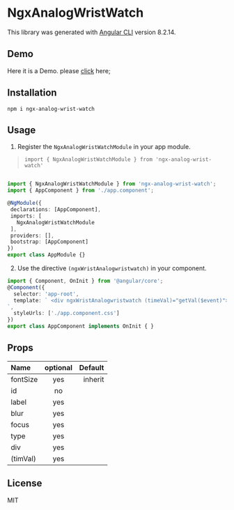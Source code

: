 # NgxAnalogWristWatch

This library was generated with [Angular CLI](https://github.com/angular/angular-cli) version 8.2.14.

## Demo
Here it is a Demo. please [click](https://wristwatch.now.sh/) here;

## Installation

`npm i ngx-analog-wrist-watch`


## Usage       

1) Register the `NgxAnalogWristWatchModule` in your app module.
 > `import { NgxAnalogWristWatchModule } from 'ngx-analog-wrist-watch'`

 ```typescript

import { NgxAnalogWristWatchModule } from 'ngx-analog-wrist-watch';
import { AppComponent } from './app.component';

@NgModule({
  declarations: [AppComponent],
  imports: [
    NgxAnalogWristWatchModule
  ],
  providers: [],
  bootstrap: [AppComponent]
})
export class AppModule {}
 ```

2) Use the directive `(ngxWristAnalogwristwatch)` in your component.

```typescript
import { Component, OnInit } from '@angular/core';
@Component({
  selector: 'app-root',
  template: ` <div ngxWristAnalogwristwatch (timeVal)="getVal($event)"></div>
`,
  styleUrls: ['./app.component.css']
})
export class AppComponent implements OnInit { }
 ```

 ## Props
| Name          | optional        | Default |
| :------------ |:---------------:| -----:  |
| fontSize	    | yes             | inherit |
| id            | no              |         |
| label         | yes             |         |
| blur          | yes             |         |
| focus         | yes             |         |
| type          | yes             |         |
| div           | yes             |         |
| (timVal)      | yes             |         | 

## License
MIT
